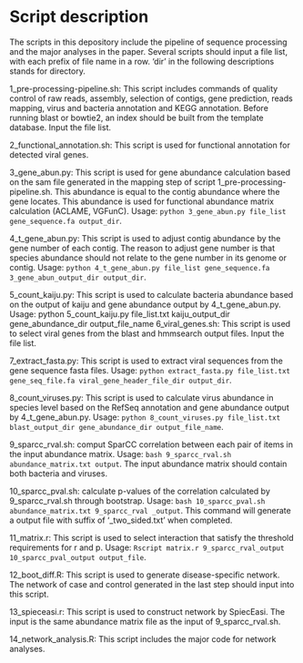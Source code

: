 # Script description

The scripts in this depository include the pipeline of sequence processing and the major analyses in the paper. Several scripts should input a file list, with each prefix of file name in a row. ‘dir’ in the following descriptions stands for directory.
1_pre-processing-pipeline.sh: This script includes commands of quality control of raw reads, assembly, selection of contigs, gene prediction, reads mapping, virus and bacteria annotation and KEGG annotation. Before running blast or bowtie2, an index should be built from the template database. Input the file list.
2_functional_annotation.sh: This script is used for functional annotation for detected viral genes.
3_gene_abun.py: This script is used for gene abundance calculation based on the sam file generated in the mapping step of script 1_pre-processing-pipeline.sh. This abundance is equal to the contig abundance where the gene locates. This abundance is used for functional abundance matrix calculation (ACLAME, VGFunC). Usage: `python 3_gene_abun.py file_list gene_sequence.fa output_dir`.
4_t_gene_abun.py: This script is used to adjust contig abundance by the gene number of each contig. The reason to adjust gene number is that species abundance should not relate to the gene number in its genome or contig. Usage: `python 4_t_gene_abun.py file_list gene_sequence.fa 3_gene_abun_output_dir output_dir`.
5_count_kaiju.py: This script is used to calculate bacteria abundance based on the output of kaiju and gene abundance output by 4_t_gene_abun.py. Usage: python 5_count_kaiju.py file_list.txt kaiju_output_dir gene_abundance_dir output_file_name6_viral_genes.sh: This script is used to select viral genes from the blast and hmmsearch output files. Input the file list.
7_extract_fasta.py: This script is used to extract viral sequences from the gene sequence fasta files. Usage: `python extract_fasta.py file_list.txt gene_seq_file.fa viral_gene_header_file_dir output_dir`.
8_count_viruses.py: This script is used to calculate virus abundance in species level based on the RefSeq annotation and gene abundance output by 4_t_gene_abun.py. Usage: `python 8_count_viruses.py file_list.txt blast_output_dir gene_abundance_dir output_file_name`.
9_sparcc_rval.sh: comput SparCC correlation between each pair of items in the input abundance matrix. Usage: `bash 9_sparcc_rval.sh abundance_matrix.txt output`. The input abundance matrix should contain both bacteria and viruses.
10_sparcc_pval.sh: calculate p-values of the correlation calculated by 9_sparcc_rval.sh through bootstrap. Usage: `bash 10_sparcc_pval.sh abundance_matrix.txt 9_sparcc_rval _output`. This command will generate a output file with suffix of ‘_two_sided.txt’ when completed.
11_matrix.r: This script is used to select interaction that satisfy the threshold requirements for r and p. Usage: `Rscript matrix.r 9_sparcc_rval_output 10_sparcc_pval_output output_file`.
12_boot_diff.R: This script is used to generate disease-specific network. The network of case and control generated in the last step should input into this script.
13_spieceasi.r: This script is used to construct network by SpiecEasi. The input is the same abundance matrix file as the input of 9_sparcc_rval.sh.
14_network_analysis.R: This script includes the major code for network analyses.

